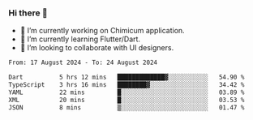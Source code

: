 ### Hi there 👋

<!--
**devcat37/devcat37** is a ✨ _special_ ✨ repository because its `README.md` (this file) appears on your GitHub profile.-->


- 🔭 I’m currently working on Chimicum application.
- 🌱 I’m currently learning Flutter/Dart.
- 👯 I’m looking to collaborate with UI designers.
<!-- - 🤔 I’m looking for help with ... -->

<!--START_SECTION:waka-->

```txt
From: 17 August 2024 - To: 24 August 2024

Dart          5 hrs 12 mins   █████████████▓░░░░░░░░░░░   54.90 %
TypeScript    3 hrs 16 mins   ████████▓░░░░░░░░░░░░░░░░   34.42 %
YAML          22 mins         █░░░░░░░░░░░░░░░░░░░░░░░░   03.89 %
XML           20 mins         █░░░░░░░░░░░░░░░░░░░░░░░░   03.53 %
JSON          8 mins          ▒░░░░░░░░░░░░░░░░░░░░░░░░   01.47 %
```

<!--END_SECTION:waka-->
